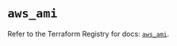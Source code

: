 # `aws_ami`

Refer to the Terraform Registry for docs: [`aws_ami`](https://registry.terraform.io/providers/hashicorp/aws/5.81.0/docs/resources/ami).
